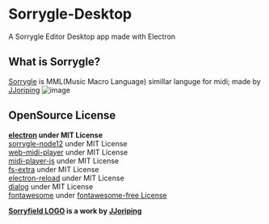# Sorrygle-Desktop
A Sorrygle Editor Desktop app made with Electron
## What is Sorrygle?
[Sorrygle](https://github.com/JJoriping/Sorrygle) is MML(Music Macro Language) simillar languge for midi; made by [JJoriping](https://github.com/JJoriping)
![image](https://user-images.githubusercontent.com/55011525/144843216-eaf607f6-f704-4372-9172-797ad43daa25.png)
## OpenSource License
**[electron](github.com/electron/electron) under MIT License**<br>
[sorrygle-node12](https://github.com/lshqqytiger/Sorrygle-node12) under MIT License<br>
[web-midi-player](https://github.com/yvesgurcan/web-midi-player) under MIT License<br>
[midi-player-js](https://github.com/grimmdude/MidiPlayerJS) under MIT License<br>
[fs-extra](https://github.com/jprichardson/node-fs-extra) under MIT License<br>
[electron-reload](https://github.com/yan-foto/electron-reload) under MIT License <br>
[dialog](https://github.com/tomas/dialog) under MIT License <br>
[fontawesome](https://github.com/FortAwesome/Font-Awesome/blob/master/LICENSE.txt) under [fontawesome-free License](https://fontawesome.com/license/free) <br>

__**[Sorryfield LOGO](https://github.com/Muzihuzi/Sorrygle-Desktop/blob/main/assets/favicon.ico) is a work by [JJoriping](https://github.com/JJoriping)**__
